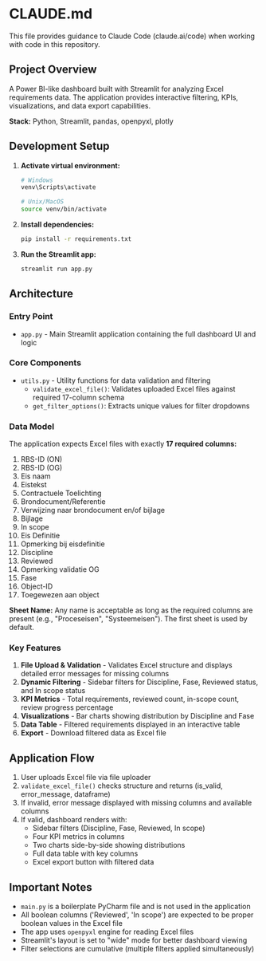 # CLAUDE.md

This file provides guidance to Claude Code (claude.ai/code) when working with code in this repository.

## Project Overview

A Power BI-like dashboard built with Streamlit for analyzing Excel requirements data. The application provides interactive filtering, KPIs, visualizations, and data export capabilities.

**Stack:** Python, Streamlit, pandas, openpyxl, plotly

## Development Setup

1. **Activate virtual environment:**
   ```bash
   # Windows
   venv\Scripts\activate

   # Unix/MacOS
   source venv/bin/activate
   ```

2. **Install dependencies:**
   ```bash
   pip install -r requirements.txt
   ```

3. **Run the Streamlit app:**
   ```bash
   streamlit run app.py
   ```

## Architecture

### Entry Point
- `app.py` - Main Streamlit application containing the full dashboard UI and logic

### Core Components
- `utils.py` - Utility functions for data validation and filtering
  - `validate_excel_file()`: Validates uploaded Excel files against required 17-column schema
  - `get_filter_options()`: Extracts unique values for filter dropdowns

### Data Model
The application expects Excel files with exactly **17 required columns:**
1. RBS-ID (ON)
2. RBS-ID (OG)
3. Eis naam
4. Eistekst
5. Contractuele Toelichting
6. Brondocument/Referentie
7. Verwijzing naar brondocument en/of bijlage
8. Bijlage
9. In scope
10. Eis Definitie
11. Opmerking bij eisdefinitie
12. Discipline
13. Reviewed
14. Opmerking validatie OG
15. Fase
16. Object-ID
17. Toegewezen aan object

**Sheet Name:** Any name is acceptable as long as the required columns are present (e.g., "Proceseisen", "Systeemeisen"). The first sheet is used by default.

### Key Features
1. **File Upload & Validation** - Validates Excel structure and displays detailed error messages for missing columns
2. **Dynamic Filtering** - Sidebar filters for Discipline, Fase, Reviewed status, and In scope status
3. **KPI Metrics** - Total requirements, reviewed count, in-scope count, review progress percentage
4. **Visualizations** - Bar charts showing distribution by Discipline and Fase
5. **Data Table** - Filtered requirements displayed in an interactive table
6. **Export** - Download filtered data as Excel file

## Application Flow

1. User uploads Excel file via file uploader
2. `validate_excel_file()` checks structure and returns (is_valid, error_message, dataframe)
3. If invalid, error message displayed with missing columns and available columns
4. If valid, dashboard renders with:
   - Sidebar filters (Discipline, Fase, Reviewed, In scope)
   - Four KPI metrics in columns
   - Two charts side-by-side showing distributions
   - Full data table with key columns
   - Excel export button with filtered data

## Important Notes

- `main.py` is a boilerplate PyCharm file and is not used in the application
- All boolean columns ('Reviewed', 'In scope') are expected to be proper boolean values in the Excel file
- The app uses `openpyxl` engine for reading Excel files
- Streamlit's layout is set to "wide" mode for better dashboard viewing
- Filter selections are cumulative (multiple filters applied simultaneously)
